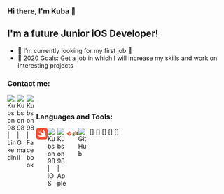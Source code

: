 ### Hi there, I'm Kuba 👋

## I'm a future Junior iOS Developer!

- 🌱 I’m currently looking for my first job 💪
- 🥅 2020 Goals: Get a job in which I will increase my skills and work on interesting projects

### Contact me:

[<img align="left" alt="Kubson98 | LinkedIn" width="22px" src="https://cdn.jsdelivr.net/npm/simple-icons@v3/icons/linkedin.svg" />][linkedin]
[<img align="left" alt="Kubson98 | Gmail" width="22px" src="https://cdn.jsdelivr.net/npm/simple-icons@v3/icons/gmail.svg" />][gmail]
[<img align="left" alt="Kubson98 | Facebook" width="22px" src="https://cdn.jsdelivr.net/npm/simple-icons@v3/icons/facebook.svg" />][facebook]

<br />

### Languages and Tools:

[<img align="left" alt="Swift" width="26px" src="https://raw.githubusercontent.com/github/explore/80688e429a7d4ef2fca1e82350fe8e3517d3494d/topics/swift/swift.png" />]
[<img align="left" alt="Kubson98 | iOS" width="22px" src="https://cdn.jsdelivr.net/npm/simple-icons@v3/icons/ios.svg" />]
[<img align="left" alt="Kubson98 | Apple" width="22px" src="https://cdn.jsdelivr.net/npm/simple-icons@v3/icons/apple.svg" />]
[<img align="left" alt="Git" width="26px" src="https://raw.githubusercontent.com/github/explore/80688e429a7d4ef2fca1e82350fe8e3517d3494d/topics/git/git.png" />]
[<img align="left" alt="GitHub" width="26px" />]

[linkedin]: https://www.linkedin.com/in/jakub-sędal-1b61891a3/
[facebook]: https://www.facebook.com/kuba.sedal
[gmail]: mailto:sedal.jakub@gmail.com"

<!--
**Kubson98/Kubson98** is a ✨ _special_ ✨ repository because its `README.md` (this file) appears on your GitHub profile.

Here are some ideas to get you started:

- 🔭 I’m currently working on ...
- 🌱 I’m currently learning ...
- 👯 I’m looking to collaborate on ...
- 🤔 I’m looking for help with ...
- 💬 Ask me about ...
- 📫 How to reach me: ...
- 😄 Pronouns: ...
- ⚡ Fun fact: ...
-->
